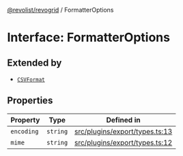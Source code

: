[@revolist/revogrid](README.md) / FormatterOptions

# Interface: FormatterOptions

## Extended by

- [`CSVFormat`](Interface.CSVFormat.md)

## Properties

| Property | Type | Defined in |
| ------ | ------ | ------ |
| `encoding` | `string` | [src/plugins/export/types.ts:13](https://github.com/revolist/revogrid/blob/d240e7e144f55d013a7a7b8d313a97b83af7bd06/src/plugins/export/types.ts#L13) |
| `mime` | `string` | [src/plugins/export/types.ts:12](https://github.com/revolist/revogrid/blob/d240e7e144f55d013a7a7b8d313a97b83af7bd06/src/plugins/export/types.ts#L12) |
